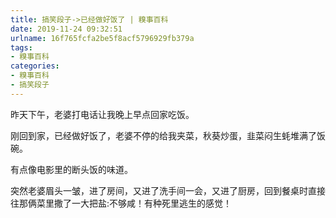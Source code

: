 ```yaml
---
title: 搞笑段子->已经做好饭了 | 糗事百科
date: 2019-11-24 09:32:51
urlname: 16f765fcfa2be5f8acf5796929fb379a
tags: 
- 糗事百科
categories:
- 糗事百科
- 搞笑段子
---
```

昨天下午，老婆打电话让我晚上早点回家吃饭。

刚回到家，已经做好饭了，老婆不停的给我夹菜，秋葵炒蛋，韭菜闷生蚝堆满了饭碗。

有点像电影里的断头饭的味道。

突然老婆眉头一皱，进了房间，又进了洗手间一会，又进了厨房，回到餐桌时直接往那俩菜里撒了一大把盐:不够咸！有种死里逃生的感觉！


